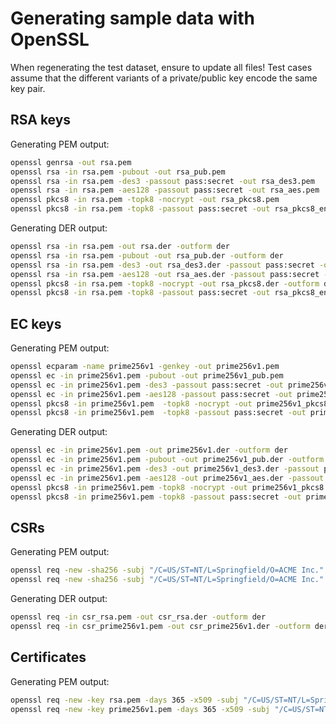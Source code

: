 # Generating sample data with OpenSSL

When regenerating the test dataset, ensure to update all files! Test cases
assume that the different variants of a private/public key encode the same
key pair.

## RSA keys

Generating PEM output:

```bash
openssl genrsa -out rsa.pem
openssl rsa -in rsa.pem -pubout -out rsa_pub.pem
openssl rsa -in rsa.pem -des3 -passout pass:secret -out rsa_des3.pem
openssl rsa -in rsa.pem -aes128 -passout pass:secret -out rsa_aes.pem
openssl pkcs8 -in rsa.pem -topk8 -nocrypt -out rsa_pkcs8.pem
openssl pkcs8 -in rsa.pem -topk8 -passout pass:secret -out rsa_pkcs8_enc.pem
```

Generating DER output:

```bash
openssl rsa -in rsa.pem -out rsa.der -outform der
openssl rsa -in rsa.pem -pubout -out rsa_pub.der -outform der
openssl rsa -in rsa.pem -des3 -out rsa_des3.der -passout pass:secret -outform der
openssl rsa -in rsa.pem -aes128 -out rsa_aes.der -passout pass:secret -outform der
openssl pkcs8 -in rsa.pem -topk8 -nocrypt -out rsa_pkcs8.der -outform der
openssl pkcs8 -in rsa.pem -topk8 -passout pass:secret -out rsa_pkcs8_enc.der -outform der
```

## EC keys

Generating PEM output:

```bash
openssl ecparam -name prime256v1 -genkey -out prime256v1.pem
openssl ec -in prime256v1.pem -pubout -out prime256v1_pub.pem
openssl ec -in prime256v1.pem -des3 -passout pass:secret -out prime256v1_des3.pem
openssl ec -in prime256v1.pem -aes128 -passout pass:secret -out prime256v1_aes.pem
openssl pkcs8 -in prime256v1.pem  -topk8 -nocrypt -out prime256v1_pkcs8.pem
openssl pkcs8 -in prime256v1.pem  -topk8 -passout pass:secret -out prime256v1_pkcs8_enc.pem
```

Generating DER output:

```bash
openssl ec -in prime256v1.pem -out prime256v1.der -outform der
openssl ec -in prime256v1.pem -pubout -out prime256v1_pub.der -outform der
openssl ec -in prime256v1.pem -des3 -out prime256v1_des3.der -passout pass:secret -outform der
openssl ec -in prime256v1.pem -aes128 -out prime256v1_aes.der -passout pass:secret -outform der
openssl pkcs8 -in prime256v1.pem -topk8 -nocrypt -out prime256v1_pkcs8.der -outform der
openssl pkcs8 -in prime256v1.pem -topk8 -passout pass:secret -out prime256v1_pkcs8_enc.der -outform der
```

## CSRs

Generating PEM output:

```bash
openssl req -new -sha256 -subj "/C=US/ST=NT/L=Springfield/O=ACME Inc." -key rsa.pem -out csr_rsa.pem
openssl req -new -sha256 -subj "/C=US/ST=NT/L=Springfield/O=ACME Inc." -key prime256v1.pem -out csr_prime256v1.pem
```

Generating DER output:

```bash
openssl req -in csr_rsa.pem -out csr_rsa.der -outform der
openssl req -in csr_prime256v1.pem -out csr_prime256v1.der -outform der
```

## Certificates

Generating PEM output:

```bash
openssl req -new -key rsa.pem -days 365 -x509 -subj "/C=US/ST=NT/L=Springfield/O=ACME Inc." -out selfsigned_rsa.pem
openssl req -new -key prime256v1.pem -days 365 -x509 -subj "/C=US/ST=NT/L=Springfield/O=ACME Inc." -out selfsigned_prime256v1.pem
```

